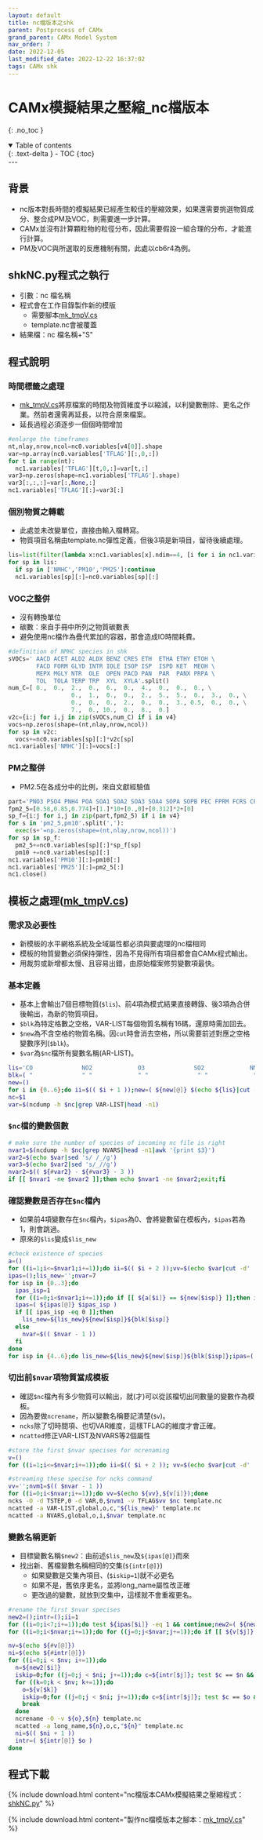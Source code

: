 ```yaml
---
layout: default
title: nc檔版本之shk
parent: Postprocess of CAMx
grand_parent: CAMx Model System
nav_order: 7
date: 2022-12-05
last_modified_date: 2022-12-22 16:37:02
tags: CAMx shk
---
```


# CAMx模擬結果之壓縮_nc檔版本

{: .no_toc }

<details open markdown="block">
  <summary>
    Table of contents
  </summary>
  {: .text-delta }
- TOC
{:toc}
</details>
---

## 背景

- nc版本對長時間的模擬結果已經產生較佳的壓縮效果，如果還需要挑選物質成分、整合成PM及VOC，則需要進一步計算。
- CAMx並沒有計算顆粒物的粒徑分布，因此需要假設一組合理的分布，才能進行計算。
- PM及VOC與所選取的反應機制有關，此處以cb6r4為例。

## shkNC.py程式之執行

- 引數：nc 檔名稱
- 程式會在工作目錄製作新的模版
  - 需要腳本[mk_tmpV.cs][cs]
  - template.nc會被覆蓋
- 結果檔：nc 檔名稱+"S"

## 程式說明

### 時間標籤之處理

- [mk_tmpV.cs][cs]將原檔案的時間及物質維度予以縮減，以利變數刪除、更名之作業。然前者還需再延長，以符合原來檔案。
- 延長過程必須逐步一個個時間增加

```python
#enlarge the timeframes
nt,nlay,nrow,ncol=nc0.variables[v4[0]].shape
var=np.array(nc0.variables['TFLAG'][:,0,:])
for t in range(nt):
  nc1.variables['TFLAG'][t,0,:]=var[t,:]
var3=np.zeros(shape=nc1.variables['TFLAG'].shape)
var3[:,:,:]=var[:,None,:]
nc1.variables['TFLAG'][:]=var3[:]
```

### 個別物質之轉載

- 此處並未改變單位，直接由輸入檔轉寫。
- 物質項目名稱由template.nc彈性定義，但後3項是新項目，留待後續處理。

```python
lis=list(filter(lambda x:nc1.variables[x].ndim==4, [i for i in nc1.variables]))
for sp in lis:
  if sp in ['NMHC','PM10','PM25']:continue
  nc1.variables[sp][:]=nc0.variables[sp][:]
```

### VOC之整併

- 沒有轉換單位
- 碳數：來自手冊中所列之物質碳數表
- 避免使用nc檔作為疊代累加的容器，那會造成IO時間耗費。

```python
#definition of NMHC species in shk
sVOCs=' AACD ACET ALD2 ALDX BENZ CRES ETH  ETHA ETHY ETOH \
        FACD FORM GLYD INTR IOLE ISOP ISP  ISPD KET  MEOH \
        MEPX MGLY NTR  OLE  OPEN PACD PAN  PAR  PANX PRPA \
        TOL  TOLA TERP TRP  XYL  XYLA'.split()
num_C=[ 0.,  0.,  2.,  0.,  6.,  0.,  4.,  0.,  0.,  0., \
                  0.,  1.,  0.,  0.,  2.,  5.,  5.,  0.,  3.,  0., \
                  0.,  0.,  0.,  2.,  0.,  0.,  3., 0.5,  0.,  0., \
                  7.,  0., 10.,  0.,  8.,  0.]
v2c={i:j for i,j in zip(sVOCs,num_C) if i in v4}
vocs=np.zeros(shape=(nt,nlay,nrow,ncol))
for sp in v2c:
  vocs+=nc0.variables[sp][:]*v2c[sp]
nc1.variables['NMHC'][:]=vocs[:]
```

### PM之整併

- PM2.5在各成分中的比例，來自文獻經驗值

```python
part='PNO3 PSO4 PNH4 POA SOA1 SOA2 SOA3 SOA4 SOPA SOPB PEC FPRM FCRS CPRM CCRS NA PCL PH2O'.split()
fpm2_5=[0.58,0.85,0.774]+[1.]*10+[0.,0]+[0.312]*2+[0]
sp_f={i:j for i,j in zip(part,fpm2_5) if i in v4}
for s in 'pm2_5,pm10'.split(','):
  exec(s+'=np.zeros(shape=(nt,nlay,nrow,ncol))')
for sp in sp_f:
  pm2_5+=nc0.variables[sp][:]*sp_f[sp]
  pm10 +=nc0.variables[sp][:]
nc1.variables['PM10'][:]=pm10[:]
nc1.variables['PM25'][:]=pm2_5[:]
nc1.close()
```

## 模板之處理([mk_tmpV.cs][cs])

### 需求及必要性

- 新模板的水平網格系統及全域屬性都必須與要處理的nc檔相同
- 模板的物質變數必須保持彈性，因為不見得所有項目都會自CAMx程式輸出。
- 用裁剪或新增都太慢、且容易出錯，由原始檔案修剪變數項最快。

### 基本定義

- 基本上會輸出7個目標物質(`$lis`)、前4項為模式結果直接轉錄、後3項為合併後輸出，為新的物質項目。
- `$blk`為特定格數之空格，VAR-LIST每個物質名稱有16碼，還原時需加回去。
- `$new`為不含空格的物質名稱。因`cut`時會消去空格，所以需要前述對應之空格變數序列(`$blk`)。
- `$var`為`$nc`檔所有變數名稱(AR-LIST)。

```bash
lis='CO              NO2             O3              SO2             NMHC            PM10            PM25            '
blk=( "              " "             " "              " "             " "            " "            " "            " )
new=()
for i in {0..6};do ii=$(( $i + 1 ));new=( ${new[@]} $(echo ${lis}|cut -d' ' -f$ii ));done
nc=$1
var=$(ncdump -h $nc|grep VAR-LIST|head -n1)
```

### `$nc`檔的變數個數

```bash
# make sure the number of species of incoming nc file is right
nvar1=$(ncdump -h $nc|grep NVARS|head -n1|awk '{print $3}')
var2=$(echo $var|sed 's/ /_/g')
var3=$(echo $var2|sed 's/_//g')
nvar2=$(( ${#var2} - ${#var3} - 3 ))
if [[ $nvar1 -ne $nvar2 ]];then echo $nvar1 -ne $nvar2;exit;fi
```

### 確認變數是否存在`$nc`檔內

- 如果前4項變數存在`$nc`檔內，`$ipas`為0、會將變數留在模板內，`$ipas`若為1，則會跳過。
- 原來的`$lis`變成`$lis_new`

```bash
#check existence of species
a=()
for ((i=1;i<=$nvar1;i+=1));do ii=$(( $i + 2 ));vv=$(echo $var|cut -d' ' -f$ii);vv=${vv/\"};a=( ${a[@]} $vv);done
ipas=();lis_new='';nvar=7
for isp in {0..3};do
  ipas_isp=1
  for ((i=0;i<$nvar1;i+=1));do if [[ ${a[$i]} == ${new[$isp]} ]];then ipas_isp=0;fi;done
  ipas=( ${ipas[@]} $ipas_isp )
  if [[ ipas_isp -eq 0 ]];then
    lis_new=${lis_new}${new[$isp]}${blk[$isp]}
  else
    nvar=$(( $nvar - 1 ))
  fi
done
for isp in {4..6};do lis_new=${lis_new}${new[$isp]}${blk[$isp]};ipas=( ${ipas[@]} 0 );done
```

### 切出前`$nvar`項物質當成模板

- 確認`$nc`檔內有多少物質可以輸出，就(才)可以從該檔切出同數量的變數作為模板。
- 因為要做`ncrename`，所以變數名稱要記清楚(`$v`)。
- `ncks`除了切時間項、也切VAR維度，這樣TFLAG的維度才會正確。
- `ncatted`修正VAR-LIST及NVARS等2個屬性

```bash
#store the first $nvar specises for ncrenaming
v=()
for ((i=1;i<=$nvar;i+=1));do ii=$(( $i + 2 )); vv=$(echo $var|cut -d' ' -f$ii);vv=${vv/\"};v=( ${v[@]} $vv);done

#streaming these specise for ncks command
vv='';nvm1=$(( $nvar - 1 ))
for ((i=0;i<$nvar;i+=1));do vv=$(echo ${vv},${v[i]});done
ncks -O -d TSTEP,0 -d VAR,0,$nvm1 -v TFLAG$vv $nc template.nc
ncatted -a VAR-LIST,global,o,c,"${lis_new}" template.nc
ncatted -a NVARS,global,o,i,$nvar template.nc
```

### 變數名稱更新

- 目標變數名稱`$new2`：由前述`$lis_new`及`${ipas[@]}`而來
- 找出新、舊檔變數名稱相同的交集(`${intr[@]}`)
  - 如果變數是交集內項目、(`$iskip=1`)就不必更名
  - 如果不是，舊依序更名，並將long_name屬性改正確
  - 更改過的變數，就放到交集中，這樣就不會重複更名。

```bash
#rename the first $nvar specises
new2=();intr=();ii=1
for ((i=0;i<7;i+=1));do test ${ipas[$i]} -eq 1 && continue;new2=( ${new2[@]} $(echo ${lis_new}|cut -d' ' -f$ii ));ii=$(( $ii + 1 ));done
for ((i=0;i<$nvar;i+=1));do for ((j=0;j<$nvar;j+=1));do if [[ ${v[$j]} == ${new2[$i]} ]];then intr=( ${intr[@]} ${v[$j]} );continue;fi;done;done

nv=$(echo ${#v[@]})
ni=$(echo ${#intr[@]})
for ((i=0;i < $nv; i+=1));do
  n=${new2[$i]}
  iskip=0;for ((j=0;j < $ni; j+=1));do c=${intr[$j]}; test $c == $n && iskip=1;done; if [[ $iskip == 1 ]];then continue;fi
  for ((k=0;k < $nv; k+=1));do
    o=${v[$k]}
    iskip=0;for ((j=0;j < $ni; j+=1));do c=${intr[$j]}; test $c == $o && iskip=1;done; if [[ $iskip == 1 ]];then continue;fi
    break
  done
  ncrename -O -v ${o},${n} template.nc
  ncatted -a long_name,${n},o,c,"${n}" template.nc
  ni=$(( $ni + 1 ))
  intr=( ${intr[@]} $o )
done
```

## 程式下載

{% include download.html content="nc檔版本CAMx模擬結果之壓縮程式：[shkNC.py](https://github.com/sinotec2/Focus-on-Air-Quality/blob/main/CAMx/PostProcess/shkNC.py)" %}

{% include download.html content="製作nc檔模版本之腳本：[mk_tmpV.cs][cs]" %}

[cs]: <https://github.com/sinotec2/Focus-on-Air-Quality/blob/main/CAMx/PostProcess/mk_tmpV.cs> "製作nc檔模版本之腳本"

